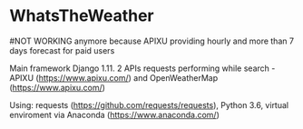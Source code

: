 # WhatsTheWeather

#NOT WORKING anymore because APIXU providing hourly and more than 7 days forecast for paid users

Main framework Django 1.11. 2 APIs requests performing while search - APIXU (https://www.apixu.com/) and OpenWeatherMap (https://www.apixu.com/)  
  
  Using: requests (https://github.com/requests/requests), Python 3.6, virtual enviroment via Anaconda (https://www.anaconda.com/) 
